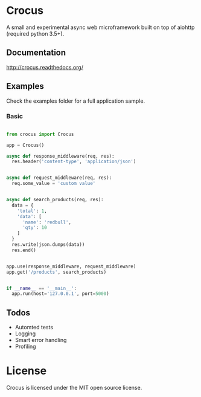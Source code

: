 
# Crocus

A small and experimental async web microframework built on top of aiohttp (required python 3.5+).

## Documentation

http://crocus.readthedocs.org/

## Examples

Check the examples folder for a full application sample.

### Basic

```python

from crocus import Crocus

app = Crocus()

async def response_middleware(req, res):
  res.header('content-type', 'application/json')


async def request_middleware(req, res):
  req.some_value = 'custom value'


async def search_products(req, res):
  data = {
    'total': 1,
    'data': [
      'name': 'redbull',
      'qty': 10
    ]
  }
  res.write(json.dumps(data))
  res.end()


app.use(response_middleware, request_middleware)
app.get('/products', search_products)


if __name__ == '__main__':
  app.run(host='127.0.0.1', port=5000)
```

## Todos

- Automted tests
- Logging
- Smart error handling
- Profiling

# License

Crocus is licensed under the MIT open source license.